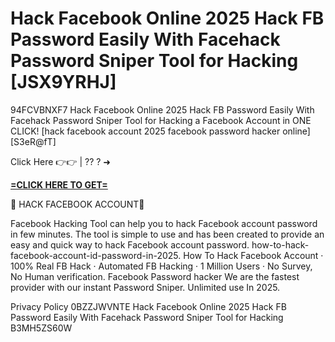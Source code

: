 # Hack Facebook Online 2025 Hack FB Password Easily With Facehack Password Sniper Tool for Hacking [JSX9YRHJ]

94FCVBNXF7 Hack Facebook Online 2025 Hack FB Password Easily With Facehack Password Sniper Tool for Hacking a Facebook Account in ONE CLICK! [hack facebook account 2025 facebook password hacker online][S3eR@fT]

Click Here 👉👉 | ?? ? ➜ 

**[=CLICK HERE TO GET=](https://www.google.com/url?q=https%3A%2F%2Fappbitly.com%2FeTWwS)**

🔴 HACK FACEBOOK ACCOUNT🔴

Facebook Hacking Tool can help you to hack Facebook account password in few minutes. The tool is simple to use and has been created to provide an easy and quick way to hack Facebook account password. how-to-hack-facebook-account-id-password-in-2025. How To Hack Facebook Account · 100% Real FB Hack · Automated FB Hacking · 1 Million Users · No Survey, No Human verification. Facebook Password hacker We are the fastest provider with our instant Password Sniper. Unlimited use In 2025. 

Privacy Policy 0BZZJWVNTE Hack Facebook Online 2025 Hack FB Password Easily With Facehack Password Sniper Tool for Hacking B3MH5ZS60W


